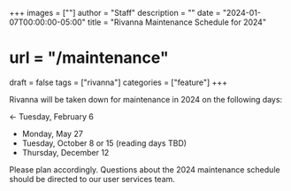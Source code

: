 +++
images = [""]
author = "Staff"
description = ""
date = "2024-01-07T00:00:00-05:00"
title = "Rivanna Maintenance Schedule for 2024"
# url = "/maintenance"
draft = false
tags = ["rivanna"]
categories = ["feature"]
+++

Rivanna will be taken down for maintenance in 2024 on the following days: 

<- Tuesday, February 6
- Monday, May 27
- Tuesday, October 8 or 15 (reading days TBD)
- Thursday, December 12
>

Please plan accordingly. Questions about the 2024 maintenance schedule should be directed to our user services team.


